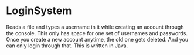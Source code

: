 # LoginSystem
Reads a file and types a username in it while creating an account through the console. This only has space for one set of usernames and passwords. Once you create a new account anytime, the old one gets deleted. And you can only login through that. This is written in Java.
